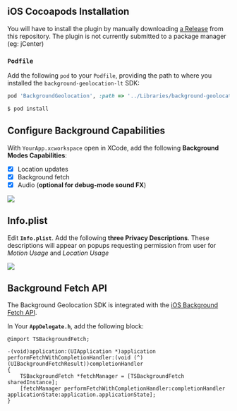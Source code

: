 ## iOS Cocoapods Installation

You will have to install the plugin by manually downloading [a Release](https://github.com/transistorsoft/background-geolocation-lt/releases) from this repository.  The plugin is not currently submitted to a package manager (eg: jCenter)

### `Podfile`

Add the following `pod` to your `Podfile`, providing the path to where you installed the `background-geolocation-lt` SDK:

```ruby
pod 'BackgroundGeolocation', :path => '../Libraries/background-geolocation-lt/ios/BackgroundGeolocation.podspec'
```

```bash
$ pod install
```

## Configure Background Capabilities

With `YourApp.xcworkspace` open in XCode, add the following **Background Modes Capabilities**:

- [x] Location updates
- [x] Background fetch
- [x] Audio (**optional for debug-mode sound FX**)

![](https://dl.dropboxusercontent.com/s/5o6czxuvgzv9f3z/background-capabilities.png?dl=1)

## Info.plist

Edit **`Info.plist`**.  Add the following **three Privacy Descriptions**.  These descriptions will appear on popups requesting permission from user for *Motion Usage* and *Location Usage*

![](https://dl.dropboxusercontent.com/s/nrm5xfpcpj70itj/plist-permissions.png?dl=1)

## Background Fetch API

The Background Geolocation SDK is integrated with the [iOS Background Fetch API](https://developer.apple.com/documentation/uikit/core_app/managing_your_app_s_life_cycle/preparing_your_app_to_run_in_the_background/updating_your_app_with_background_app_refresh).

In Your **`AppDelegate.h`**, add the following block:

```obj-c
@import TSBackgroundFetch;

-(void)application:(UIApplication *)application performFetchWithCompletionHandler:(void (^)(UIBackgroundFetchResult))completionHandler
{
    TSBackgroundFetch *fetchManager = [TSBackgroundFetch sharedInstance];
    [fetchManager performFetchWithCompletionHandler:completionHandler applicationState:application.applicationState];
}
```

